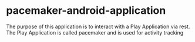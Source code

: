 # pacemaker-android-application

The purpose of this application is to interact with a Play Application via rest. 
The Play Application is called pacemaker and is used for activity tracking
